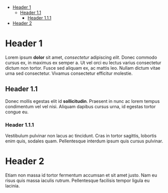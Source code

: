<!-- HERE  -->
<!-- 1. Use Keyboard Shortcuts  -->
<!--    * Bold and Italic  -->
<!-- 2. Create TOC  -->
<!--    * Write a new header and save the document  -->

- [Header 1](#header-1)
  - [Header 1.1](#header-11)
    - [Header 1.1.1](#header-111)
- [Header 2](#header-2)


# Header 1

Lorem ipsum **dolor** sit amet, *consectetur* adipiscing *elit*. Donec commodo cursus ex, in maximus ex semper a. Ut vel orci eu lectus varius consectetur dictum non tortor. Fusce sed aliquam ex, ac mattis leo. Nullam dictum vitae urna sed consectetur. Vivamus consectetur efficitur molestie.

## Header 1.1

Donec mollis egestas elit id **sollicitudin**. Praesent in nunc ac lorem tempus condimentum vel vel nisi. Aliquam dapibus cursus urna, id egestas tortor congue eu. 

### Header 1.1.1

Vestibulum pulvinar non lacus ac tincidunt. Cras in tortor sagittis, lobortis enim quis, sodales quam. Pellentesque interdum ipsum quis cursus pulvinar.

# Header 2

Etiam non massa id tortor fermentum accumsan et sit amet justo. Nam eu risus quis massa iaculis rutrum. Pellentesque facilisis tempor ligula eu lacinia. 
